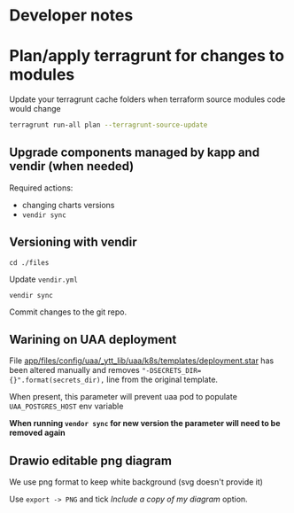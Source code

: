 # Developer notes

# Plan/apply terragrunt for changes to modules
Update your terragrunt cache folders when terraform source modules code would change
```sh
terragrunt run-all plan --terragrunt-source-update
```

## Upgrade components managed by kapp and vendir (when needed)
Required actions:
* changing charts versions
* `vendir sync`

## Versioning with vendir
```
cd ./files
```
Update `vendir.yml`
```
vendir sync
```
Commit changes to the git repo.

## Warining on UAA deployment
File [app/files/config/uaa/_ytt_lib/uaa/k8s/templates/deployment.star](../terraform-modules/concourse/app/files/config/uaa/_ytt_lib/uaa/k8s/templates/deployment.star) has been altered manually and removes `"-DSECRETS_DIR={}".format(secrets_dir),` line from the original template.


When present, this parameter will prevent uaa pod to populate `UAA_POSTGRES_HOST` env variable

**When running `vendor sync` for new version the parameter will need to be removed again**

## Drawio editable png diagram

We use png format to keep white background (svg doesn't provide it)

Use `export -> PNG` and tick *Include a copy of my diagram* option.
